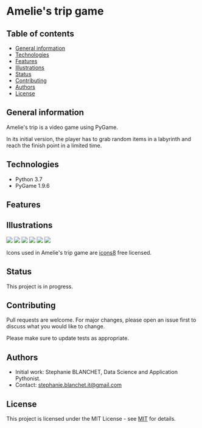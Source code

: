 # Amelie's trip game

## Table of contents
* [General information](#general-information)
* [Technologies](#technologies)
* [Features](#features)
* [Illustrations](#illustrations)
* [Status](#status)
* [Contributing](#contributing)
* [Authors](#authors)
* [License](#license)

## General information

Amelie's trip is a video game using PyGame. 

In its initial version, the player has to grab random items in a labyrinth and reach the finish point in a limited time.

## Technologies

* Python 3.7
* PyGame 1.9.6

## Features

## Illustrations

<img src="illustrations/Amelie_trip_Welcome">
<img src="illustrations/Amelie_trip_Playground">
<img src="illustrations/Amelie_trip_Happy_end">
<img src="illustrations/Amelie_trip_Late">
<img src="illustrations/Amelie_trip_Missing">
<img src="illustrations/Amelie_trip_Time_over">

Icons used in Amelie's trip game are [icons8](https://www.icons8.com) free licensed.

## Status

This project is in progress.

## Contributing

Pull requests are welcome. For major changes, please open an issue first to discuss what you would like to change.

Please make sure to update tests as appropriate.

## Authors

* Initial work: Stephanie BLANCHET, Data Science and Application Pythonist.
* Contact: stephanie.blanchet.it@gmail.com

## License

This project is licensed under the MIT License - see [MIT](https://choosealicense.com/licenses/mit/) for details.
